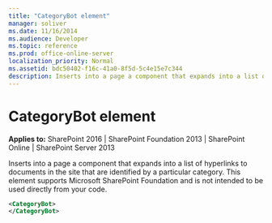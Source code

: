 ```yaml
---
title: "CategoryBot element"
manager: soliver
ms.date: 11/16/2014
ms.audience: Developer
ms.topic: reference
ms.prod: office-online-server
localization_priority: Normal
ms.assetid: bdc50402-f16c-41a0-8f5d-5c4e15e7c344
description: Inserts into a page a component that expands into a list of hyperlinks to documents in the site that are identified by a particular category. 
---
```


# CategoryBot element

**Applies to:** SharePoint 2016 | SharePoint Foundation 2013 | SharePoint Online | SharePoint Server 2013
  
Inserts into a page a component that expands into a list of hyperlinks to documents in the site that are identified by a particular category. This element supports Microsoft SharePoint Foundation and is not intended to be used directly from your code. 
  
```XML
<CategoryBot>
</CategoryBot>
```

<br/>

<br/>

